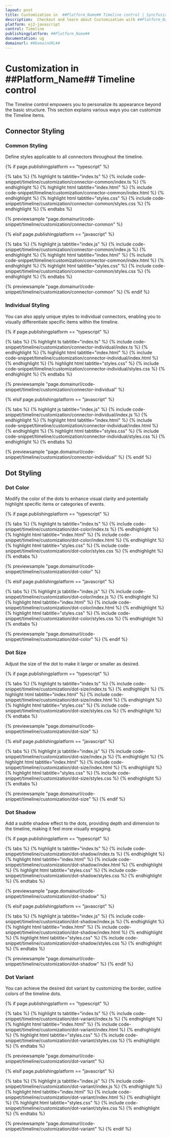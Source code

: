 ```yaml
---
layout: post
title: Customization in  ##Platform_Name## Timeline control | Syncfusion
description:  Checkout and learn about Customization with ##Platform_Name## Timeline control of Syncfusion Essential JS 2 and more.
platform: ej2-javascript
control: Timeline
publishingplatform: ##Platform_Name##
documentation: ug
domainurl: ##DomainURL##
---
```


# Customization in ##Platform_Name## Timeline control

The Timeline control empowers you to personalize its appearance beyond the basic structure. This section explains various ways you can customize the Timeline items.

## Connector Styling

### Common Styling

Define styles applicable to all connectors throughout the timeline.

{% if page.publishingplatform == "typescript" %}

{% tabs %}
{% highlight ts tabtitle="index.ts" %}
{% include code-snippet/timeline/customization/connector-common/index.ts %}
{% endhighlight %}
{% highlight html tabtitle="index.html" %}
{% include code-snippet/timeline/customization/connector-common/index.html %}
{% endhighlight %}
{% highlight html tabtitle="styles.css" %}
{% include code-snippet/timeline/customization/connector-common/styles.css %}
{% endhighlight %}
{% endtabs %}

{% previewsample "page.domainurl/code-snippet/timeline/customization/connector-common" %}

{% elsif page.publishingplatform == "javascript" %}

{% tabs %}
{% highlight js tabtitle="index.js" %}
{% include code-snippet/timeline/customization/connector-common/index.js %}
{% endhighlight %}
{% highlight html tabtitle="index.html" %}
{% include code-snippet/timeline/customization/connector-common/index.html %}
{% endhighlight %}
{% highlight html tabtitle="styles.css" %}
{% include code-snippet/timeline/customization/connector-common/styles.css %}
{% endhighlight %}
{% endtabs %}

{% previewsample "page.domainurl/code-snippet/timeline/customization/connector-common" %}
{% endif %}

### Individual Styling

You can also apply unique styles to individual connectors, enabling you to visually differentiate specific items within the timeline.

{% if page.publishingplatform == "typescript" %}

{% tabs %}
{% highlight ts tabtitle="index.ts" %}
{% include code-snippet/timeline/customization/connector-individual/index.ts %}
{% endhighlight %}
{% highlight html tabtitle="index.html" %}
{% include code-snippet/timeline/customization/connector-individual/index.html %}
{% endhighlight %}
{% highlight html tabtitle="styles.css" %}
{% include code-snippet/timeline/customization/connector-individual/styles.css %}
{% endhighlight %}
{% endtabs %}

{% previewsample "page.domainurl/code-snippet/timeline/customization/connector-individual" %}

{% elsif page.publishingplatform == "javascript" %}

{% tabs %}
{% highlight js tabtitle="index.js" %}
{% include code-snippet/timeline/customization/connector-individual/index.js %}
{% endhighlight %}
{% highlight html tabtitle="index.html" %}
{% include code-snippet/timeline/customization/connector-individual/index.html %}
{% endhighlight %}
{% highlight html tabtitle="styles.css" %}
{% include code-snippet/timeline/customization/connector-individual/styles.css %}
{% endhighlight %}
{% endtabs %}

{% previewsample "page.domainurl/code-snippet/timeline/customization/connector-individual" %}
{% endif %}


## Dot Styling

### Dot Color

Modify the color of the dots to enhance visual clarity and potentially highlight specific items or categories of events.

{% if page.publishingplatform == "typescript" %}

{% tabs %}
{% highlight ts tabtitle="index.ts" %}
{% include code-snippet/timeline/customization/dot-color/index.ts %}
{% endhighlight %}
{% highlight html tabtitle="index.html" %}
{% include code-snippet/timeline/customization/dot-color/index.html %}
{% endhighlight %}
{% highlight html tabtitle="styles.css" %}
{% include code-snippet/timeline/customization/dot-color/styles.css %}
{% endhighlight %}
{% endtabs %}

{% previewsample "page.domainurl/code-snippet/timeline/customization/dot-color" %}

{% elsif page.publishingplatform == "javascript" %}

{% tabs %}
{% highlight js tabtitle="index.js" %}
{% include code-snippet/timeline/customization/dot-color/index.js %}
{% endhighlight %}
{% highlight html tabtitle="index.html" %}
{% include code-snippet/timeline/customization/dot-color/index.html %}
{% endhighlight %}
{% highlight html tabtitle="styles.css" %}
{% include code-snippet/timeline/customization/dot-color/styles.css %}
{% endhighlight %}
{% endtabs %}

{% previewsample "page.domainurl/code-snippet/timeline/customization/dot-color" %}
{% endif %}


### Dot Size

Adjust the size of the dot to make it larger or smaller as desired.

{% if page.publishingplatform == "typescript" %}

{% tabs %}
{% highlight ts tabtitle="index.ts" %}
{% include code-snippet/timeline/customization/dot-size/index.ts %}
{% endhighlight %}
{% highlight html tabtitle="index.html" %}
{% include code-snippet/timeline/customization/dot-size/index.html %}
{% endhighlight %}
{% highlight html tabtitle="styles.css" %}
{% include code-snippet/timeline/customization/dot-size/styles.css %}
{% endhighlight %}
{% endtabs %}

{% previewsample "page.domainurl/code-snippet/timeline/customization/dot-size" %}

{% elsif page.publishingplatform == "javascript" %}

{% tabs %}
{% highlight js tabtitle="index.js" %}
{% include code-snippet/timeline/customization/dot-size/index.js %}
{% endhighlight %}
{% highlight html tabtitle="index.html" %}
{% include code-snippet/timeline/customization/dot-size/index.html %}
{% endhighlight %}
{% highlight html tabtitle="styles.css" %}
{% include code-snippet/timeline/customization/dot-size/styles.css %}
{% endhighlight %}
{% endtabs %}

{% previewsample "page.domainurl/code-snippet/timeline/customization/dot-size" %}
{% endif %}

### Dot Shadow

Add a subtle shadow effect to the dots, providing depth and dimension to the timeline, making it feel more visually engaging.

{% if page.publishingplatform == "typescript" %}

{% tabs %}
{% highlight ts tabtitle="index.ts" %}
{% include code-snippet/timeline/customization/dot-shadow/index.ts %}
{% endhighlight %}
{% highlight html tabtitle="index.html" %}
{% include code-snippet/timeline/customization/dot-shadow/index.html %}
{% endhighlight %}
{% highlight html tabtitle="styles.css" %}
{% include code-snippet/timeline/customization/dot-shadow/styles.css %}
{% endhighlight %}
{% endtabs %}

{% previewsample "page.domainurl/code-snippet/timeline/customization/dot-shadow" %}

{% elsif page.publishingplatform == "javascript" %}

{% tabs %}
{% highlight js tabtitle="index.js" %}
{% include code-snippet/timeline/customization/dot-shadow/index.js %}
{% endhighlight %}
{% highlight html tabtitle="index.html" %}
{% include code-snippet/timeline/customization/dot-shadow/index.html %}
{% endhighlight %}
{% highlight html tabtitle="styles.css" %}
{% include code-snippet/timeline/customization/dot-shadow/styles.css %}
{% endhighlight %}
{% endtabs %}

{% previewsample "page.domainurl/code-snippet/timeline/customization/dot-shadow" %}
{% endif %}

### Dot Variant

You can achieve the desired dot variant by customizing the border, outline colors of the timeline dots.

{% if page.publishingplatform == "typescript" %}

{% tabs %}
{% highlight ts tabtitle="index.ts" %}
{% include code-snippet/timeline/customization/dot-variant/index.ts %}
{% endhighlight %}
{% highlight html tabtitle="index.html" %}
{% include code-snippet/timeline/customization/dot-variant/index.html %}
{% endhighlight %}
{% highlight html tabtitle="styles.css" %}
{% include code-snippet/timeline/customization/dot-variant/styles.css %}
{% endhighlight %}
{% endtabs %}

{% previewsample "page.domainurl/code-snippet/timeline/customization/dot-variant" %}

{% elsif page.publishingplatform == "javascript" %}

{% tabs %}
{% highlight js tabtitle="index.js" %}
{% include code-snippet/timeline/customization/dot-variant/index.js %}
{% endhighlight %}
{% highlight html tabtitle="index.html" %}
{% include code-snippet/timeline/customization/dot-variant/index.html %}
{% endhighlight %}
{% highlight html tabtitle="styles.css" %}
{% include code-snippet/timeline/customization/dot-variant/styles.css %}
{% endhighlight %}
{% endtabs %}

{% previewsample "page.domainurl/code-snippet/timeline/customization/dot-variant" %}
{% endif %}